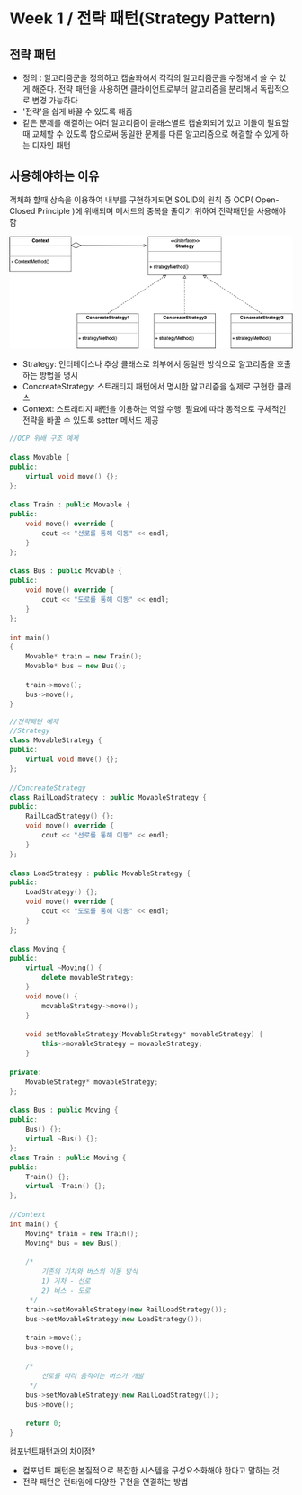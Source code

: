 # Week 1 / 전략 패턴(Strategy Pattern)

## 전략 패턴
- 정의 : 알고리즘군을 정의하고 캡술화해서 각각의 알고리즘군을 수정해서 쓸 수 있게 해준다. 전략 패턴을 사용하면 클라이언트로부터 알고리즘을 분리해서 독립적으로 변경 가능하다
- '전략'을 쉽게 바꿀 수 있도록 해줌
- 같은 문제를 해결하는 여러 알고리즘이 클래스별로 캡슐화되어 있고 이들이 필요할때 교체할 수 있도록 함으로써 동일한 문제를 다른 알고리즘으로 해결할 수 있게 하는 디자인 패턴

## 사용해야하는 이유
객체화 할때 상속을 이용하여 내부를 구현하게되면 SOLID의 원칙 중 OCP( Open-Closed Principle )에 위배되며 메서드의 중복을 줄이기 위하여 전략패턴을 사용해야 함

![01](https://github.com/canyuo/canyuo.github.io/blob/main/DesignPattern/week1_image1.png)
- Strategy: 인터페이스나 추상 클래스로 외부에서 동일한 방식으로 알고리즘을 호출하는 방법을 명시
- ConcreateStrategy: 스트래티지 패턴에서 명시한 알고리즘을 실제로 구현한 클래스
- Context: 스트래티지 패턴을 이용하는 역할 수행. 필요에 따라 동적으로 구체적인 전략을 바꿀 수 있도록 setter 메서드 제공

```cpp
//OCP 위배 구조 예제

class Movable {
public:
	virtual void move() {};
};

class Train : public Movable {
public:
	void move() override {
		cout << "선로를 통해 이동" << endl;
	}
};

class Bus : public Movable {
public:
	void move() override {
		cout << "도로를 통해 이동" << endl;
	}
};

int main()
{
	Movable* train = new Train();
	Movable* bus = new Bus();

	train->move();
	bus->move();
}
```

```cpp
//전략패턴 예제
//Strategy
class MovableStrategy {
public:
	virtual void move() {};
};

//ConcreateStrategy
class RailLoadStrategy : public MovableStrategy {
public:
	RailLoadStrategy() {};
	void move() override {
		cout << "선로를 통해 이동" << endl;
	}
};

class LoadStrategy : public MovableStrategy {
public:
	LoadStrategy() {};
	void move() override {
		cout << "도로를 통해 이동" << endl;
	}
};

class Moving {
public:
	virtual ~Moving() {
		delete movableStrategy;
	}
	void move() {
		movableStrategy->move();
	}

	void setMovableStrategy(MovableStrategy* movableStrategy) {
		this->movableStrategy = movableStrategy;
	}

private:
	MovableStrategy* movableStrategy;
};

class Bus : public Moving {
public:
	Bus() {};
	virtual ~Bus() {};
};
class Train : public Moving {
public:
	Train() {};
	virtual ~Train() {};
};

//Context
int main() {
	Moving* train = new Train();
	Moving* bus = new Bus();

	/*
		기존의 기차와 버스의 이동 방식
		1) 기차 - 선로
		2) 버스 - 도로
	 */
	train->setMovableStrategy(new RailLoadStrategy());
	bus->setMovableStrategy(new LoadStrategy());

	train->move();
	bus->move();

	/*
		선로를 따라 움직이는 버스가 개발
	 */
	bus->setMovableStrategy(new RailLoadStrategy());
	bus->move();

	return 0;
}
```


컴포넌트패턴과의 차이점?
- 컴포넌트 패턴은 본질적으로 복잡한 시스템을 구성요소화해야 한다고 말하는 것
- 전략 패턴은 런타임에 다양한 구현을 연결하는 방법
